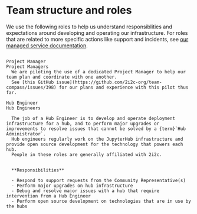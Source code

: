 # Team structure and roles

We use the following roles to help us understand responsiblities and expectations around developing and operating our infrastructure.
For roles that are related to more specific actions like support and incidents, see [our managed service documentation](service:index).

```{glossary}

Project Manager
Project Managers
  We are piloting the use of a dedicated Project Manager to help our team plan and coordinate with one another.
  See [this GitHub issue](https://github.com/2i2c-org/team-compass/issues/398) for our plans and experience with this pilot thus far.

Hub Engineer
Hub Engineers

  The job of a Hub Engineer is to develop and operate deployment infrastructure for a hub, and to perform major upgrades or improvements to resolve issues that cannot be solved by a {term}`Hub Administrator`.
  Hub engineers regularly work on the JupyterHub infrastructure and provide open source development for the technology that powers each hub.
  People in these roles are generally affiliated with 2i2c.


  **Responsibilities**

  - Respond to support requests from the Community Representative(s)
  - Perform major upgrades on hub infrastructure
  - Debug and resolve major issues with a hub that require intervention from a Hub Engineer
  - Perform open source development on technologies that are in use by the hubs
```
